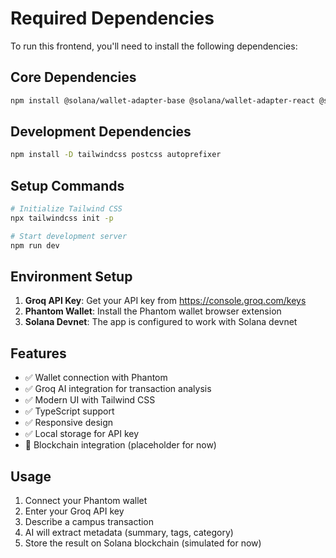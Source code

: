 # Required Dependencies

To run this frontend, you'll need to install the following dependencies:

## Core Dependencies
```bash
npm install @solana/wallet-adapter-base @solana/wallet-adapter-react @solana/wallet-adapter-react-ui @solana/wallet-adapter-wallets @solana/web3.js @coral-xyz/anchor
```

## Development Dependencies
```bash
npm install -D tailwindcss postcss autoprefixer
```

## Setup Commands
```bash
# Initialize Tailwind CSS
npx tailwindcss init -p

# Start development server
npm run dev
```

## Environment Setup

1. **Groq API Key**: Get your API key from https://console.groq.com/keys
2. **Phantom Wallet**: Install the Phantom wallet browser extension
3. **Solana Devnet**: The app is configured to work with Solana devnet

## Features

- ✅ Wallet connection with Phantom
- ✅ Groq AI integration for transaction analysis
- ✅ Modern UI with Tailwind CSS
- ✅ TypeScript support
- ✅ Responsive design
- ✅ Local storage for API key
- 🔄 Blockchain integration (placeholder for now)

## Usage

1. Connect your Phantom wallet
2. Enter your Groq API key
3. Describe a campus transaction
4. AI will extract metadata (summary, tags, category)
5. Store the result on Solana blockchain (simulated for now)
